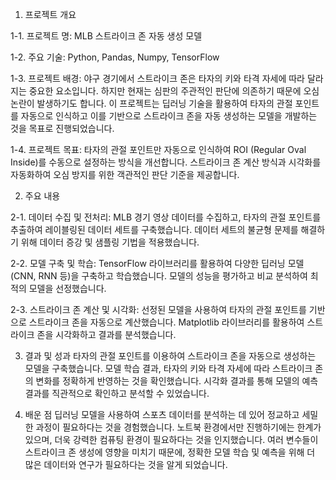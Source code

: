 
1. 프로젝트 개요

1-1. 프로젝트 명: MLB 스트라이크 존 자동 생성 모델


1-2. 주요 기술: Python, Pandas, Numpy, TensorFlow

1-3. 프로젝트 배경: 야구 경기에서 스트라이크 존은 타자의 키와 타격 자세에 따라 달라지는 중요한 요소입니다. 하지만 현재는 심판의 주관적인 판단에 의존하기 때문에 오심 논란이 발생하기도 합니다. 이 프로젝트는 딥러닝 기술을 활용하여 타자의 관절 포인트를 자동으로 인식하고 이를 기반으로 스트라이크 존을 자동 생성하는 모델을 개발하는 것을 목표로 진행되었습니다.

1-4. 프로젝트 목표: 타자의 관절 포인트만 자동으로 인식하여 ROI (Regular Oval Inside)를 수동으로 설정하는 방식을 개선합니다.
스트라이크 존 계산 방식과 시각화를 자동화하여 오심 방지를 위한 객관적인 판단 기준을 제공합니다.



2. 주요 내용


2-1. 데이터 수집 및 전처리: MLB 경기 영상 데이터를 수집하고, 타자의 관절 포인트를 추출하여 레이블링된 데이터 세트를 구축했습니다.
데이터 세트의 불균형 문제를 해결하기 위해 데이터 증강 및 샘플링 기법을 적용했습니다.


2-2. 모델 구축 및 학습: TensorFlow 라이브러리를 활용하여 다양한 딥러닝 모델 (CNN, RNN 등)을 구축하고 학습했습니다.
모델의 성능을 평가하고 비교 분석하여 최적의 모델을 선정했습니다.


2-3. 스트라이크 존 계산 및 시각화: 선정된 모델을 사용하여 타자의 관절 포인트를 기반으로 스트라이크 존을 자동으로 계산했습니다.
Matplotlib 라이브러리를 활용하여 스트라이크 존을 시각화하고 결과를 분석했습니다.


3. 결과 및 성과
타자의 관절 포인트를 이용하여 스트라이크 존을 자동으로 생성하는 모델을 구축했습니다.
모델 학습 결과, 타자의 키와 타격 자세에 따라 스트라이크 존의 변화를 정확하게 반영하는 것을 확인했습니다.
시각화 결과를 통해 모델의 예측 결과를 직관적으로 확인하고 분석할 수 있었습니다.

4. 배운 점
딥러닝 모델을 사용하여 스포츠 데이터를 분석하는 데 있어 정교하고 세밀한 과정이 필요하다는 것을 경험했습니다.
노트북 환경에서만 진행하기에는 한계가 있으며, 더욱 강력한 컴퓨팅 환경이 필요하다는 것을 인지했습니다.
여러 변수들이 스트라이크 존 생성에 영향을 미치기 때문에, 정확한 모델 학습 및 예측을 위해 더 많은 데이터와 연구가 필요하다는 것을 알게 되었습니다.
